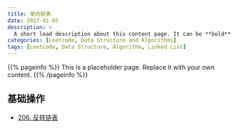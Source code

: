 ```yaml
---
title: 单向链表
date: 2017-01-05
description: >
  A short lead description about this content page. It can be **bold** or _italic_ and can be split over multiple paragraphs.
categories: [Leetcode, Data Structure and Algorithms]
tags: [Leetcode, Data Structure, Algorithm, Linked List]
---
```


{{% pageinfo %}}
This is a placeholder page. Replace it with your own content.
{{% /pageinfo %}}

## 基础操作
- [206. 反转链表](https://leetcode.cn/problems/reverse-linked-list/description/)